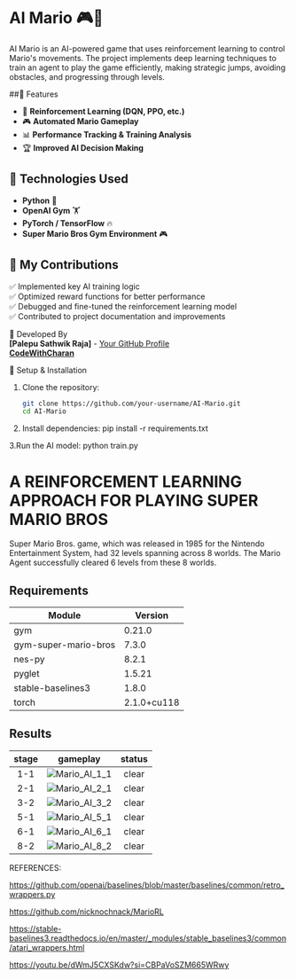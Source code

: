 # AI Mario 🎮🤖  

AI Mario is an AI-powered game that uses reinforcement learning to control Mario's movements. The project implements deep learning techniques to train an agent to play the game efficiently, making strategic jumps, avoiding obstacles, and progressing through levels.  

##🔹 Features  
- 🧠 **Reinforcement Learning (DQN, PPO, etc.)**  
- 🎮 **Automated Mario Gameplay**  
- 📊 **Performance Tracking & Training Analysis**  
- 🏆 **Improved AI Decision Making**  

## 🔹 Technologies Used  
- **Python** 🐍  
- **OpenAI Gym** 🏋️  
- **PyTorch / TensorFlow** 🔥  
- **Super Mario Bros Gym Environment** 🎮  

## 🔹 My Contributions  
✅ Implemented key AI training logic  
✅ Optimized reward functions for better performance  
✅ Debugged and fine-tuned the reinforcement learning model  
✅ Contributed to project documentation and improvements  

 🔹 Developed By  
**[Palepu Sathwik Raja]** - [Your GitHub Profile](https://github.com/palepu28)  
**[CodeWithCharan](https://github.com/CodeWithCharan)**  

 🔹 Setup & Installation  
1. Clone the repository:  
   ```sh
   git clone https://github.com/your-username/AI-Mario.git
   cd AI-Mario

 2.  Install dependencies:
pip install -r requirements.txt

3.Run the AI model:
python train.py


# A REINFORCEMENT LEARNING APPROACH FOR PLAYING SUPER MARIO BROS

Super Mario Bros. game, which was released in 1985 for the Nintendo Entertainment System, had 32 levels spanning across 8 worlds. The Mario Agent successfully cleared 6 levels from these 8 worlds. 

## Requirements

| Module               | Version |
|----------------------|---------|
| gym                  | 0.21.0  |
| gym-super-mario-bros | 7.3.0   |
| nes-py               | 8.2.1   |
| pyglet               | 1.5.21  |
| stable-baselines3    | 1.8.0   |
| torch                | 2.1.0+cu118  |

## Results

| stage | gameplay | status |
|:-:|:-:|:-:|
| 1-1 | ![Mario_AI_1_1](https://github.com/CodeWithCharan/AI-Mario/assets/106027109/53318c40-f2da-4ed6-b706-a62a609af267) | clear |
| 2-1 | ![Mario_AI_2_1](https://github.com/CodeWithCharan/AI-Mario/assets/106027109/70a84ae4-19ad-40a4-adf7-70531f34cae1) | clear |
| 3-2 | ![Mario_AI_3_2](https://github.com/CodeWithCharan/AI-Mario/assets/106027109/16bbe93e-9751-4ac0-921a-6e65237371c0) | clear |
| 5-1 | ![Mario_AI_5_1](https://github.com/CodeWithCharan/AI-Mario/assets/106027109/3ff1a035-fe05-44b2-a745-0b64c793d7b9) | clear |
| 6-1 | ![Mario_AI_6_1](https://github.com/CodeWithCharan/AI-Mario/assets/106027109/a0070fa8-a4ea-4377-8076-0d9cb740ec27) | clear |
| 8-2 | ![Mario_AI_8_2](https://github.com/CodeWithCharan/AI-Mario/assets/106027109/5ad51188-d028-4e9e-a082-b3a9a63322c7) | clear |

REFERENCES:

https://github.com/openai/baselines/blob/master/baselines/common/retro_wrappers.py

https://github.com/nicknochnack/MarioRL

https://stable-baselines3.readthedocs.io/en/master/_modules/stable_baselines3/common/atari_wrappers.html

https://youtu.be/dWmJ5CXSKdw?si=CBPaVoSZM665WRwy


